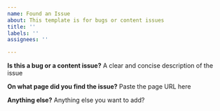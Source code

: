 ```yaml
---
name: Found an Issue
about: This template is for bugs or content issues
title: ''
labels: ''
assignees: ''

---
```


**Is this a bug or a content issue?**
A clear and concise description of the issue

**On what page did you find the issue?**
Paste the page URL here

**Anything else?**
Anything else you want to add?
